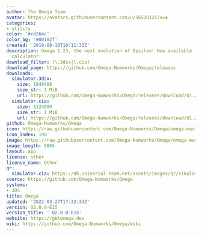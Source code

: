 ```yaml
---
author: The Omega Team
avatar: https://avatars.githubusercontent.com/u/56520121?v=4
categories:
- utility
color: '#cd264c'
color_bg: '#80182f'
created: '2019-08-10T10:11:33Z'
description: Omega 1.23, the next evolution of Epsilon! Now available for your Numworks
  calculator!
download_filter: (\.3dsx|\.cia)
download_page: https://github.com/Omega-Numworks/Omega/releases
downloads:
  simulator.3dsx:
    size: 1849488
    size_str: 1 MiB
    url: https://github.com/Omega-Numworks/Omega/releases/download/O1.22.1-E15/simulator.3dsx
  simulator.cia:
    size: 1124800
    size_str: 1 MiB
    url: https://github.com/Omega-Numworks/Omega/releases/download/O1.22.1-E15/simulator.cia
github: Omega-Numworks/Omega
icon: https://raw.githubusercontent.com/Omega-Numworks/Omega/omega-master/ion/src/simulator/3ds/assets/logo.png
icon_index: 190
image: https://raw.githubusercontent.com/Omega-Numworks/Omega/omega-master/ion/src/simulator/3ds/assets/banner.png
image_length: 9865
layout: app
license: other
license_name: Other
qr:
  simulator.cia: https://db.universal-team.net/assets/images/qr/simulator-cia.png
source: https://github.com/Omega-Numworks/Omega
systems:
- 3DS
title: Omega
updated: '2022-03-27T17:32:33Z'
version: O2.0.0-E15
version_title: ' O2.0.0-E15'
website: https://getomega.dev
wiki: https://github.com/Omega-Numworks/Omega/wiki
---
```

